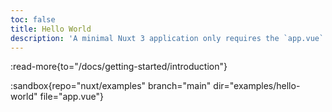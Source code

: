 ```yaml
---
toc: false
title: Hello World
description: 'A minimal Nuxt 3 application only requires the `app.vue` and `nuxt.config.js` files.'
---
```


:read-more{to="/docs/getting-started/introduction"}

:sandbox{repo="nuxt/examples" branch="main" dir="examples/hello-world" file="app.vue"}

